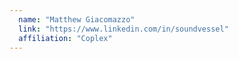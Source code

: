 ```yaml
---
  name: "Matthew Giacomazzo"
  link: "https://www.linkedin.com/in/soundvessel"
  affiliation: "Coplex"
---
```

